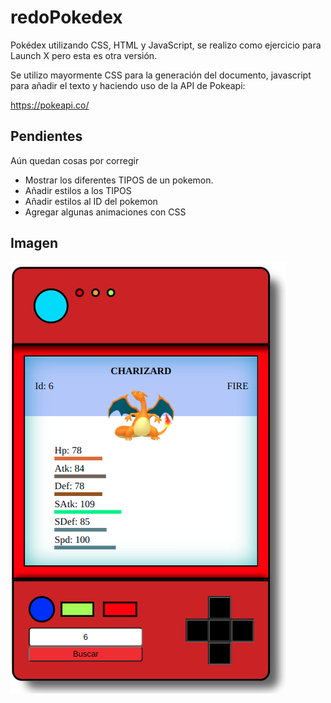 # redoPokedex
Pokédex utilizando CSS, HTML y JavaScript, se realizo como ejercicio para Launch X pero esta es otra versión.

Se utilizo mayormente CSS para la generación del documento, javascript para añadir el texto y haciendo uso de la API de Pokeapi:

https://pokeapi.co/

## Pendientes
Aún quedan cosas por corregir

- Mostrar los diferentes TIPOS de un pokemon.
- Añadir estilos a los TIPOS
- Añadir estilos al ID del pokemon
- Agregar algunas animaciones con CSS

## Imagen
![version 3](pokedex-v2.png)
